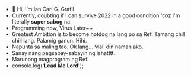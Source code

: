 - 👋 Hi, I’m Ian Carl G. Grafil
- Currently, doubting if I can survive 2022 in a good condition 'coz I'm literally **super sabog** na.
- Programming now, Virus Later~~
- Greatest Ambition is to become hotdog na lang po sa Ref. Tamang chill chill lang. Palamig ganun. Hihi.
- Napunta sa maling tao. Ok lang... Mali din naman ako.
- Sanay nang pagsabay-sabayin ng lahatttt. 
- Marunong magprogram ng Ref.
- console.log(**'Lead Me Lord'**);

<!---
GrafilIan/GrafilIan is a ✨ special ✨ repository because its `README.md` (this file) appears on your GitHub profile.
You can click the Preview link to take a look at your changes.
--->
